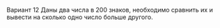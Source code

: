 Вариант 12
Даны два числа в 200 знаков, необходимо сравнить их и вывести на сколько одно число больше другого.
